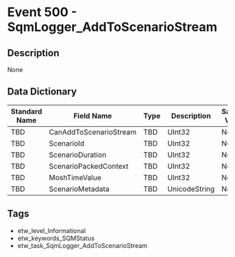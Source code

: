 # Event 500 - SqmLogger_AddToScenarioStream

## Description
None

## Data Dictionary
|Standard Name|Field Name|Type|Description|Sample Value|
|---|---|---|---|---|
|TBD|CanAddToScenarioStream|TBD|UInt32|None|None|
|TBD|ScenarioId|TBD|UInt32|None|None|
|TBD|ScenarioDuration|TBD|UInt32|None|None|
|TBD|ScenarioPackedContext|TBD|UInt32|None|None|
|TBD|MoshTimeValue|TBD|UInt32|None|None|
|TBD|ScenarioMetadata|TBD|UnicodeString|None|None|

## Tags
* etw_level_Informational
* etw_keywords_SQMStatus
* etw_task_SqmLogger_AddToScenarioStream